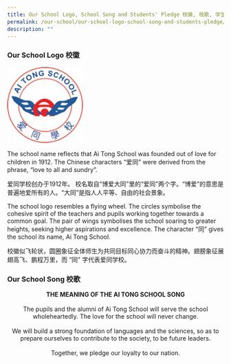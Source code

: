 ```yaml
---
title: Our School Logo, School Song and Students' Pledge 校徽, 校歌, 学生誓约
permalink: /our-school/our-school-logo-school-song-and-students-pledge/
description: ""
---
```

### Our School Logo 校徽

<img src="/images/ATS-Logo-web.png" 
     style="width:35%">
		 
The school name reflects that Ai Tong School was founded out of love for children in 1912. The Chinese characters “爱同” were derived from the phrase, “love to all and sundry”.

爱同学校创办于1912年。 校名取自“博爱大同”里的“爱同”两个字。“博爱”的意思是普遍地爱所有的人。“大同”是指人人平等、自由的社会景象。

The school logo resembles a flying wheel. The circles symbolise the cohesive spirit of the teachers and pupils
working together towards a common goal. The pair of wings symbolises the school soaring to greater heights,
seeking higher aspirations and excellence. The character “同” gives the school its name, Ai Tong School.

校徽似飞轮状，圆圈象征全体师生为共同目标同心协力而奋斗的精神。翅膀象征展翅高飞、鹏程万里，而 “同” 字代表爱同学校。

### Our School Song 校歌


<center><b>THE MEANING OF THE AI TONG SCHOOL SONG</b><br><br>The pupils and the alumni of Ai Tong School will serve the school wholeheartedly. The love for the school will never change.<br><br>We will build a strong foundation of languages and the sciences, so as to prepare ourselves to contribute to the society, to be future leaders.<br><br>Together, we pledge our loyalty to our nation.</center>

